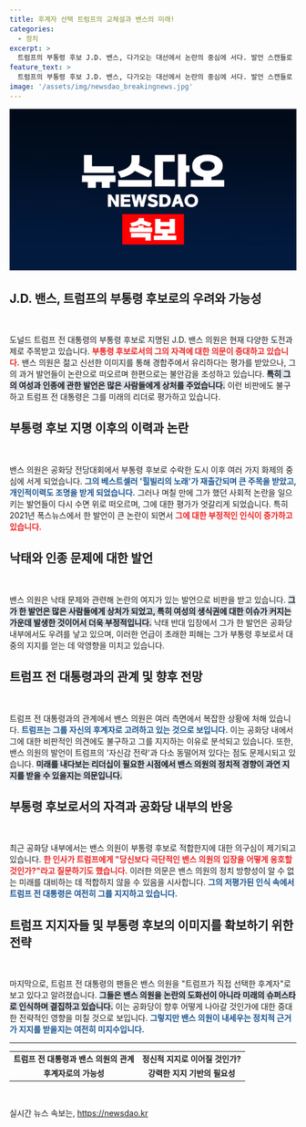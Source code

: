 ```yaml
---
title: 후계자 선택 트럼프의 교체설과 밴스의 미래!
categories:
  - 정치
excerpt: >
  트럼프의 부통령 후보 J.D. 밴스, 다가오는 대선에서 논란의 중심에 서다. 발언 스캔들로 자격 논란에 휘말린 그가 과연 트럼프의 미래 슈퍼스타로 자리매김할 수 있을까? 클릭해 자세히 알아보세요!
feature_text: >
  트럼프의 부통령 후보 J.D. 밴스, 다가오는 대선에서 논란의 중심에 서다. 발언 스캔들로 자격 논란에 휘말린 그가 과연 트럼프의 미래 슈퍼스타로 자리매김할 수 있을까? 클릭해 자세히 알아보세요!
image: '/assets/img/newsdao_breakingnews.jpg'
---
```


<p><img src="/assets/img/newsdao_breakingnews.jpg" alt="flaretime 속보" /></p>

<h2 data-ke-size="size26">J.D. 밴스, 트럼프의 부통령 후보로의 우려와 가능성</h2>

<p data-ke-size="size16">&nbsp;</p>

<p>도널드 트럼프 전 대통령의 부통령 후보로 지명된 J.D. 밴스 의원은 현재 다양한 도전과제로 주목받고 있습니다. <b><span style="color: #ee2323;">부통령 후보로서의 그의 자격에 대한 의문이 증대하고 있습니다.</span></b> 밴스 의원은 젊고 신선한 이미지를 통해 경합주에서 유리하다는 평가를 받았으나, 그의 과거 발언들이 논란으로 떠오르며 한편으로는 불안감을 조성하고 있습니다. <b><span style="background-color: #21538527;">특히 그의 여성과 인종에 관한 발언은 많은 사람들에게 상처를 주었습니다.</span></b> 이런 비판에도 불구하고 트럼프 전 대통령은 그를 미래의 리더로 평가하고 있습니다.</p>

<h2 data-ke-size="size26">부통령 후보 지명 이후의 이력과 논란</h2>

<p data-ke-size="size16">&nbsp;</p>

<p>밴스 의원은 공화당 전당대회에서 부통령 후보로 수락한 도시 이후 여러 가지 화제의 중심에 서게 되었습니다. <b><span style="color: #1a5490;">그의 베스트셀러 '힐빌리의 노래'가 재출간되며 큰 주목을 받았고, 개인적이력도 조명을 받게 되었습니다.</span></b> 그러나 며칠 만에 그가 했던 사회적 논란을 일으키는 발언들이 다시 수면 위로 떠오르며, 그에 대한 평가가 엇갈리게 되었습니다. 특히 2021년 폭스뉴스에서 한 발언이 큰 논란이 되면서 <b><span style="color: #ee2323;">그에 대한 부정적인 인식이 증가하고 있습니다.</span></b></p>

<h2 data-ke-size="size26">낙태와 인종 문제에 대한 발언</h2>

<p data-ke-size="size16">&nbsp;</p>

<p>밴스 의원은 낙태 문제와 관련해 논란의 여지가 있는 발언으로 비판을 받고 있습니다. <b><span style="background-color: #21538527;">그가 한 발언은 많은 사람들에게 상처가 되었고, 특히 여성의 생식권에 대한 이슈가 커지는 가운데 발생한 것이어서 더욱 부정적입니다.</span></b> 낙태 반대 입장에서 그가 한 발언은 공화당 내부에서도 우려를 낳고 있으며, 이러한 언급이 초래한 피해는 그가 부통령 후보로서 대중의 지지를 얻는 데 악영향을 미치고 있습니다.</p>

<h2 data-ke-size="size26">트럼프 전 대통령과의 관계 및 향후 전망</h2>

<p data-ke-size="size16">&nbsp;</p>

<p>트럼프 전 대통령과의 관계에서 밴스 의원은 여러 측면에서 복잡한 상황에 처해 있습니다. <b><span style="color: #1a5490;">트럼프는 그를 자신의 후계자로 고려하고 있는 것으로 보입니다.</span></b> 이는 공화당 내에서 그에 대한 비판적인 의견에도 불구하고 그를 지지하는 이유로 분석되고 있습니다. 또한, 밴스 의원의 발언이 트럼프의 '자신감 전략'과 다소 동떨어져 있다는 점도 문제시되고 있습니다. <b><span style="background-color: #21538527;">미래를 내다보는 리더십이 필요한 시점에서 밴스 의원의 정치적 경향이 과연 지지를 받을 수 있을지는 의문입니다.</span></b></p>

<h2 data-ke-size="size26">부통령 후보로서의 자격과 공화당 내부의 반응</h2>

<p data-ke-size="size16">&nbsp;</p>

<p>최근 공화당 내부에서는 밴스 의원이 부통령 후보로 적합한지에 대한 의구심이 제기되고 있습니다. <b><span style="color: #ee2323;">한 인사가 트럼프에게 "당신보다 극단적인 밴스 의원의 입장을 어떻게 옹호할 것인가?"라고 질문하기도 했습니다.</span></b> 이러한 의문은 밴스 의원의 정치 방향성이 알 수 없는 미래를 대비하는 데 적합하지 않을 수 있음을 시사합니다. <b><span style="color: #1a5490;">그의 저평가된 인식 속에서 트럼프 전 대통령은 여전히 그를 지지하고 있습니다.</span></b></p>

<h2 data-ke-size="size26">트럼프 지지자들 및 부통령 후보의 이미지를 확보하기 위한 전략</h2>

<p data-ke-size="size16">&nbsp;</p>

<p>마지막으로, 트럼프 전 대통령의 팬들은 밴스 의원을 "트럼프가 직접 선택한 후계자"로 보고 있다고 알려졌습니다. <b><span style="background-color: #21538527;">그들은 밴스 의원을 논란의 도화선이 아니라 미래의 슈퍼스타로 인식하며 결집하고 있습니다.</span></b> 이는 공화당이 향후 어떻게 나아갈 것인가에 대한 중대한 전략적인 영향을 미칠 것으로 보입니다. <b><span style="color: #1a5490;">그렇지만 밴스 의원이 내세우는 정치적 근거가 지지를 받을지는 여전히 미지수입니다.</span></b></p>

<hr />

<table style="width: 100%; border-collapse: collapse;">
<tr>
<td style="text-align: center; height: 17px;"><b>트럼프 전 대통령과 밴스 의원의 관계</b></td>
<td style="text-align: center; height: 17px;"><b>정신적 지지로 이어질 것인가?</b></td>
</tr>
<tr>
<td style="text-align: center; height: 17px;"><b>후계자로의 가능성</b></td>
<td style="text-align: center; height: 17px;"><b>강력한 지지 기반의 필요성</b></td>
</tr>
</table>

<p data-ke-size="size16">&nbsp;</p>
실시간 뉴스 속보는, <a href="https://newsdao.kr" rel="dofollow">https://newsdao.kr</a>



